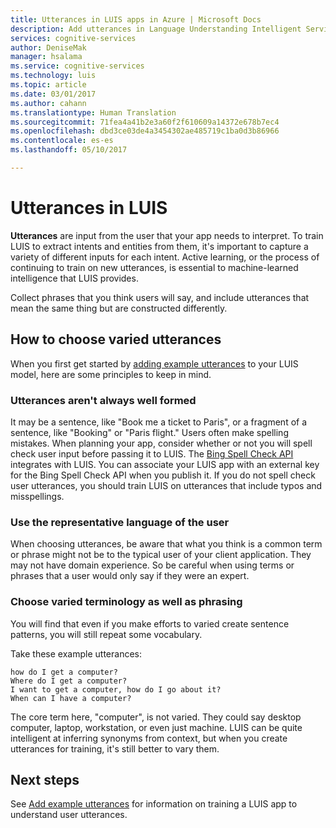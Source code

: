 ```yaml
---
title: Utterances in LUIS apps in Azure | Microsoft Docs
description: Add utterances in Language Understanding Intelligent Service (LUIS) apps.
services: cognitive-services
author: DeniseMak
manager: hsalama
ms.service: cognitive-services
ms.technology: luis
ms.topic: article
ms.date: 03/01/2017
ms.author: cahann
ms.translationtype: Human Translation
ms.sourcegitcommit: 71fea4a41b2e3a60f2f610609a14372e678b7ec4
ms.openlocfilehash: dbd3ce03de4a3454302ae485719c1ba0d3b86966
ms.contentlocale: es-es
ms.lasthandoff: 05/10/2017

---
```

# <a name="utterances-in-luis"></a>Utterances in LUIS

**Utterances** are input from the user that your app needs to interpret. To train LUIS to extract intents and entities from them, it's important to capture a variety of different inputs for each intent. Active learning, or the process of continuing to train on new utterances, is essential to machine-learned intelligence that LUIS provides.

Collect phrases that you think users will say, and include utterances that mean the same thing but are constructed differently. 


## <a name="how-to-choose-varied-utterances"></a>How to choose varied utterances
When you first get started by [adding example utterances][add-example-utterances] to your LUIS model, here are some principles to keep in mind.


### <a name="utterances-arent-always-well-formed"></a>Utterances aren't always well formed
It may be a sentence, like "Book me a ticket to Paris", or a fragment of a sentence, like "Booking" or "Paris flight."  Users often make spelling mistakes. When planning your app, consider whether or not you will spell check user input before passing it to LUIS. The [Bing Spell Check API][BingSpellCheck] integrates with LUIS. You can associate your LUIS app with an external key for the Bing Spell Check API when you publish it. If you do not spell check user utterances, you should train LUIS on utterances that include typos and misspellings.

### <a name="use-the-representative-language-of-the-user"></a>Use the representative language of the user
When choosing utterances, be aware that what you think is a common term or phrase might not be to the typical user of your client application. They may not have domain experience. So be careful when using terms or phrases that a user would only say if they were an expert.

### <a name="choose-varied-terminology-as-well-as-phrasing"></a>Choose varied terminology as well as phrasing
You will find that even if you make efforts to varied create sentence patterns, you will still repeat some vocabulary.

Take these example utterances:
```
how do I get a computer?
Where do I get a computer?
I want to get a computer, how do I go about it?
When can I have a computer? 
```
The core term here, "computer", is not varied. They could say desktop computer, laptop, workstation, or even just machine. LUIS can be quite intelligent at inferring synonyms from context, but when you create utterances for training, it's still better to vary them.

## <a name="next-steps"></a>Next steps
See [Add example utterances][add-example-utterances] for information on training a LUIS app to understand user utterances.

[add-example-utterances]: Add-example-utterances.md
[BingSpellCheck]: https://docs.microsoft.com/en-us/azure/cognitive-services/bing-spell-check/proof-text
